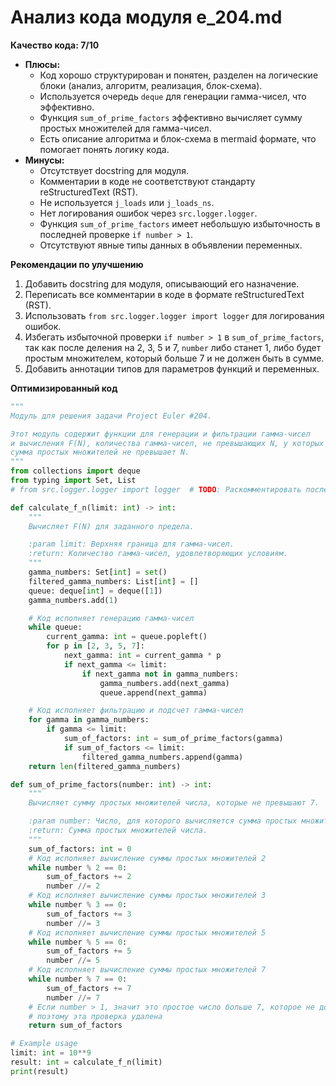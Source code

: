 # Анализ кода модуля e_204.md

**Качество кода: 7/10**

- **Плюсы:**
    - Код хорошо структурирован и понятен, разделен на логические блоки (анализ, алгоритм, реализация, блок-схема).
    - Используется очередь `deque` для генерации гамма-чисел, что эффективно.
    - Функция `sum_of_prime_factors` эффективно вычисляет сумму простых множителей для гамма-чисел.
    - Есть описание алгоритма и блок-схема в mermaid формате, что помогает понять логику кода.
- **Минусы:**
    - Отсутствует docstring для модуля.
    - Комментарии в коде не соответствуют стандарту reStructuredText (RST).
    - Не используется `j_loads` или `j_loads_ns`.
    - Нет логирования ошибок через `src.logger.logger`.
    - Функция `sum_of_prime_factors` имеет небольшую избыточность в последней проверке `if number > 1`.
    - Отсутствуют явные типы данных в объявлении переменных.

**Рекомендации по улучшению**

1.  Добавить docstring для модуля, описывающий его назначение.
2.  Переписать все комментарии в коде в формате reStructuredText (RST).
3.  Использовать `from src.logger.logger import logger` для логирования ошибок.
4.  Избегать избыточной проверки `if number > 1` в `sum_of_prime_factors`, так как после деления на 2, 3, 5 и 7, `number` либо станет 1, либо будет простым множителем, который больше 7 и не должен быть в сумме.
5. Добавить аннотации типов для параметров функций и переменных.

**Оптимизированный код**

```python
"""
Модуль для решения задачи Project Euler #204.

Этот модуль содержит функции для генерации и фильтрации гамма-чисел
и вычисления F(N), количества гамма-чисел, не превышающих N, у которых
сумма простых множителей не превышает N.
"""
from collections import deque
from typing import Set, List
# from src.logger.logger import logger  # TODO: Раскомментировать после добавления logger

def calculate_f_n(limit: int) -> int:
    """
    Вычисляет F(N) для заданного предела.

    :param limit: Верхняя граница для гамма-чисел.
    :return: Количество гамма-чисел, удовлетворяющих условиям.
    """
    gamma_numbers: Set[int] = set()
    filtered_gamma_numbers: List[int] = []
    queue: deque[int] = deque([1])
    gamma_numbers.add(1)

    # Код исполняет генерацию гамма-чисел
    while queue:
        current_gamma: int = queue.popleft()
        for p in [2, 3, 5, 7]:
            next_gamma: int = current_gamma * p
            if next_gamma <= limit:
                if next_gamma not in gamma_numbers:
                    gamma_numbers.add(next_gamma)
                    queue.append(next_gamma)

    # Код исполняет фильтрацию и подсчет гамма-чисел
    for gamma in gamma_numbers:
        if gamma <= limit:
            sum_of_factors: int = sum_of_prime_factors(gamma)
            if sum_of_factors <= limit:
                filtered_gamma_numbers.append(gamma)
    return len(filtered_gamma_numbers)

def sum_of_prime_factors(number: int) -> int:
    """
    Вычисляет сумму простых множителей числа, которые не превышают 7.

    :param number: Число, для которого вычисляется сумма простых множителей.
    :return: Сумма простых множителей числа.
    """
    sum_of_factors: int = 0
    # Код исполняет вычисление суммы простых множителей 2
    while number % 2 == 0:
        sum_of_factors += 2
        number //= 2
    # Код исполняет вычисление суммы простых множителей 3
    while number % 3 == 0:
        sum_of_factors += 3
        number //= 3
    # Код исполняет вычисление суммы простых множителей 5
    while number % 5 == 0:
        sum_of_factors += 5
        number //= 5
    # Код исполняет вычисление суммы простых множителей 7
    while number % 7 == 0:
        sum_of_factors += 7
        number //= 7
    # Если number > 1, значит это простое число больше 7, которое не должно быть включено в сумму
    # поэтому эта проверка удалена
    return sum_of_factors

# Example usage
limit: int = 10**9
result: int = calculate_f_n(limit)
print(result)
```